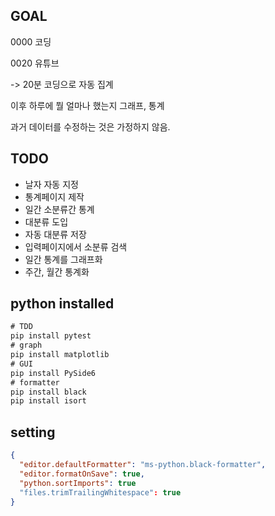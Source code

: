 ## GOAL

0000 코딩

0020 유튜브

-> 20분 코딩으로 자동 집계

이후 하루에 뭘 얼마나 했는지 그래프, 통계

과거 데이터를 수정하는 것은 가정하지 않음.

## TODO

* 날자 자동 지정
* 통계페이지 제작
* 일간 소분류간 통계
* 대분류 도입
* 자동 대분류 저장
* 입력페이지에서 소분류 검색
* 일간 통계를 그래프화
* 주간, 월간 통계화

## python installed

```cmd
# TDD
pip install pytest
# graph
pip install matplotlib
# GUI
pip install PySide6
# formatter
pip install black
pip install isort
```

## setting
```JSON
{
  "editor.defaultFormatter": "ms-python.black-formatter",
  "editor.formatOnSave": true,
  "python.sortImports": true
  "files.trimTrailingWhitespace": true
}
```